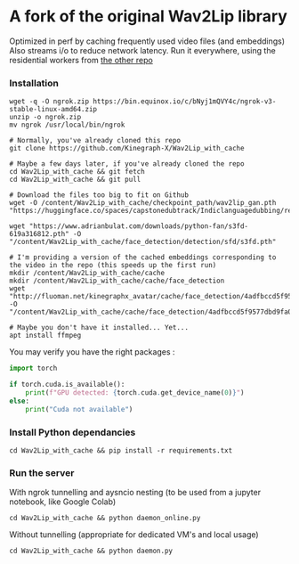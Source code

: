 # A fork of the original Wav2Lip library

Optimized in perf by caching frequently used video files (and embeddings)
Also streams i/o to reduce network latency.
Run it everywhere, using the residential workers from [the other repo](https://github.com/Kinegraph-X/Wav2Lip_resident)

### Installation

```shell
wget -q -O ngrok.zip https://bin.equinox.io/c/bNyj1mQVY4c/ngrok-v3-stable-linux-amd64.zip
unzip -o ngrok.zip
mv ngrok /usr/local/bin/ngrok

# Normally, you've already cloned this repo
git clone https://github.com/Kinegraph-X/Wav2Lip_with_cache

# Maybe a few days later, if you've already cloned the repo
cd Wav2Lip_with_cache && git fetch
cd Wav2Lip_with_cache && git pull

# Download the files too big to fit on Github
wget -O /content/Wav2Lip_with_cache/checkpoint_path/wav2lip_gan.pth "https://huggingface.co/spaces/capstonedubtrack/Indiclanguagedubbing/resolve/416598a2eefa2f1b02bea859bda45f18208a53cb/wav2lip_gan.pth"

wget "https://www.adrianbulat.com/downloads/python-fan/s3fd-619a316812.pth" -O "/content/Wav2Lip_with_cache/face_detection/detection/sfd/s3fd.pth"

# I'm providing a version of the cached embeddings corresponding to the video in the repo (this speeds up the first run)
mkdir /content/Wav2Lip_with_cache/cache
mkdir /content/Wav2Lip_with_cache/cache/face_detection
wget "http://fluoman.net/kinegraphx_avatar/cache/face_detection/4adfbccd5f9577dbd9fa024cac6fd5fb_face_detection_master.npy" -O "/content/Wav2Lip_with_cache/cache/face_detection/4adfbccd5f9577dbd9fa024cac6fd5fb_face_detection_master.npy"

# Maybe you don't have it installed... Yet...
apt install ffmpeg
```

You may verify you have the right packages :

```python
import torch

if torch.cuda.is_available():
    print(f"GPU detected: {torch.cuda.get_device_name(0)}")
else:
    print("Cuda not available")
```

### Install Python dependancies

```shell
cd Wav2Lip_with_cache && pip install -r requirements.txt
```

### Run the server

With ngrok tunnelling and aysncio nesting (to be used from a jupyter notebook, like Google Colab)

```shell
cd Wav2Lip_with_cache && python daemon_online.py
```

Without tunnelling (appropriate for dedicated VM's and local usage)

```shell
cd Wav2Lip_with_cache && python daemon.py
```